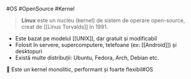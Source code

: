#OS #OpenSource #Kernel

> **Linux** este un nucleu (kernel) de sistem de operare open-source, creat de [[Linus Torvalds]] în 1991.

- Este bazat pe modelul [[UNIX]], dar gratuit și modificabil
- Folosit în servere, supercomputere, telefoane (ex: [[Android]]) și desktopuri
- Există multe distribuții: Ubuntu, Fedora, Arch, Debian etc.

🔧 Este un kernel monolitic, performant și foarte flexibil#OS 